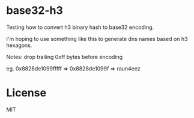 base32-h3
=========

Testing how to convert h3 binary hash to base32 encoding.

I'm hoping to use something like this to generate dns names
based on h3 hexagons.

Notes: drop trailing 0xff bytes before encoding

eg. 0x8828de1099fffff => 0x8828de1099f => raun4eez

# License

MIT

